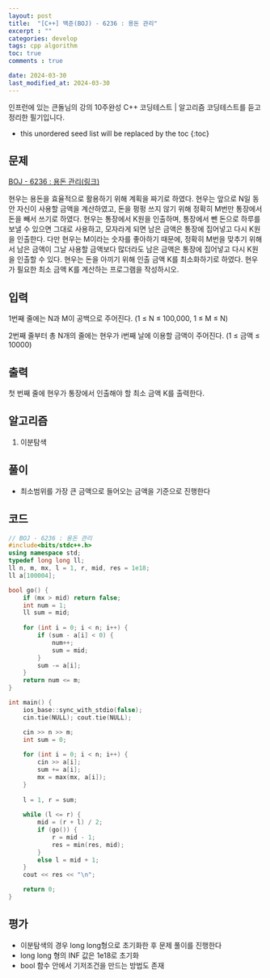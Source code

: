 ```yaml
---
layout: post
title:  "[C++] 백준(BOJ) - 6236 : 용돈 관리"
excerpt : ""
categories: develop
tags: cpp algorithm
toc: true
comments : true

date: 2024-03-30
last_modified_at: 2024-03-30
---
```

> <span style="font-size: 80%">
인프런에 있는 큰돌님의 강의 10주완성 C++ 코딩테스트 | 알고리즘 코딩테스트를 듣고 정리한 필기입니다.</span>

<!--more-->

* this unordered seed list will be replaced by the toc
{:toc}

## 문제 

[BOJ - 6236 : 용돈 관리(링크)](https://www.acmicpc.net/problem/6236) 

현우는 용돈을 효율적으로 활용하기 위해 계획을 짜기로 하였다. 현우는 앞으로 N일 동안 자신이 사용할 금액을 계산하였고, 돈을 펑펑 쓰지 않기 위해 정확히 M번만 통장에서 돈을 빼서 쓰기로 하였다. 현우는 통장에서 K원을 인출하며, 통장에서 뺀 돈으로 하루를 보낼 수 있으면 그대로 사용하고, 모자라게 되면 남은 금액은 통장에 집어넣고 다시 K원을 인출한다. 다만 현우는 M이라는 숫자를 좋아하기 때문에, 정확히 M번을 맞추기 위해서 남은 금액이 그날 사용할 금액보다 많더라도 남은 금액은 통장에 집어넣고 다시 K원을 인출할 수 있다. 현우는 돈을 아끼기 위해 인출 금액 K를 최소화하기로 하였다. 현우가 필요한 최소 금액 K를 계산하는 프로그램을 작성하시오.

## 입력
1번째 줄에는 N과 M이 공백으로 주어진다. (1 ≤ N ≤ 100,000, 1 ≤ M ≤ N)

2번째 줄부터 총 N개의 줄에는 현우가 i번째 날에 이용할 금액이 주어진다. (1 ≤ 금액 ≤ 10000)


## 출력
첫 번째 줄에 현우가 통장에서 인출해야 할 최소 금액 K를 출력한다.


## 알고리즘
1. 이분탐색

## 풀이
- 최소범위를 가장 큰 금액으로 들어오는 금액을 기준으로 진행한다

## 코드
```cpp
// BOJ - 6236 : 용돈 관리
#include<bits/stdc++.h>
using namespace std;
typedef long long ll;
ll n, m, mx, l = 1, r, mid, res = 1e18;
ll a[100004];

bool go() {
    if (mx > mid) return false;
    int num = 1;
    ll sum = mid;
    
    for (int i = 0; i < n; i++) {
        if (sum - a[i] < 0) {
            num++;
            sum = mid;
        }
        sum -= a[i];
    }
    return num <= m;
}

int main() {
    ios_base::sync_with_stdio(false);
    cin.tie(NULL); cout.tie(NULL);

    cin >> n >> m;
    int sum = 0;
    
    for (int i = 0; i < n; i++) {
        cin >> a[i];
        sum += a[i];
        mx = max(mx, a[i]);
    }
    
    l = 1, r = sum;
    
    while (l <= r) {
        mid = (r + l) / 2;
        if (go()) {
            r = mid - 1;
            res = min(res, mid);
        }
        else l = mid + 1;
    }
    cout << res << "\n";

    return 0;
}
```

## 평가  
- 이분탐색의 경우 long long형으로 초기화한 후 문제 풀이를 진행한다
- long long 형의 INF 값은 1e18로 초기화
- bool 함수 안에서 기저조건을 만드는 방법도 존재